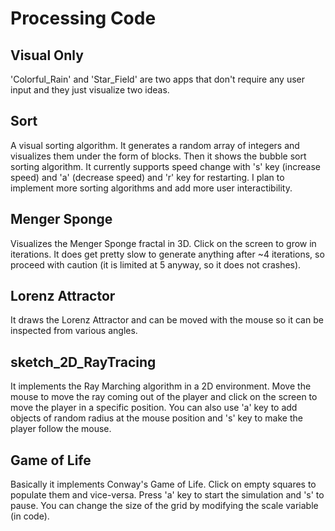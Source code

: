 # Processing Code

## Visual Only

'Colorful_Rain' and 'Star_Field' are two apps that don't require any user input and they just visualize two ideas.

## Sort

A visual sorting algorithm. It generates a random array of integers and visualizes them under the form of blocks. Then it shows the bubble sort sorting algorithm. It currently supports speed change with 's' key (increase speed) and 'a' (decrease speed) and 'r' key for restarting. I plan to implement more sorting algorithms and add more user interactibility.

## Menger Sponge

Visualizes the Menger Sponge fractal in 3D. Click on the screen to grow in iterations. It does get pretty slow to generate anything after ~4 iterations, so proceed with caution (it is limited at 5 anyway, so it does not crashes).

## Lorenz Attractor

It draws the Lorenz Attractor and can be moved with the mouse so it can be inspected from various angles.

## sketch_2D_RayTracing

It implements the Ray Marching algorithm in a 2D environment. Move the mouse to move the ray coming out of the player and click on the screen to move the player in a specific position. You can also use 'a' key to add objects of random radius at the mouse position and 's' key to make the player follow the mouse.

## Game of Life

Basically it implements Conway's Game of Life. Click on empty squares to populate them and vice-versa. Press 'a' key to start the simulation and 's' to pause. You can change the size of the grid by modifying the scale variable (in code).